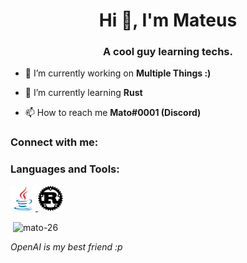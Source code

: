 <h1 align="center">Hi 👋, I'm Mateus</h1>
<h3 align="center">A cool guy learning techs.</h3>

- 🔭 I’m currently working on **Multiple Things :)**

- 🌱 I’m currently learning **Rust**

- 📫 How to reach me **Mato#0001 (Discord)**

<h3 align="left">Connect with me:</h3>
<p align="left">
</p>

<h3 align="left">Languages and Tools:</h3>
<p align="left"> <a href="https://www.java.com" target="_blank" rel="noreferrer"> <img src="https://raw.githubusercontent.com/devicons/devicon/master/icons/java/java-original.svg" alt="java" width="40" height="40"/> </a> <a href="https://www.rust-lang.org" target="_blank" rel="noreferrer"> <img src="https://raw.githubusercontent.com/devicons/devicon/master/icons/rust/rust-plain.svg" alt="rust" width="40" height="40"/> </a> </p>

<p>&nbsp;<img align="center" src="https://github-readme-stats.vercel.app/api?username=mato-26&show_icons=true&locale=en" alt="mato-26" /></p>

*OpenAI is my best friend :p*
